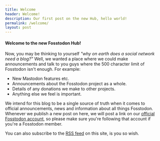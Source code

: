 ```yaml
---
title: Welcome
header: Welcome!
description: Our first post on the new Hub, hello world!
permalink: /welcome/
layout: post
---
```


#### Welcome to the new Fosstodon Hub!

Now, you may be thinking to yourself _"why on earth does a social network need a blog?"_ Well, we wanted a place where we could make announcements and talk to you guys where the 500 character limit of Fosstodon isn't enough. For example:<!--more-->

*   New Mastodon features etc.
*   Announcements about the Fosstodon project as a whole.
*   Details of any donations we make to other projects.
*   Anything else we feel is important.

We intend for this blog to be a single source of truth when it comes to official announcements, news and information about all things Fosstodon. Whenever we publish a new post on here, we will post a link on our [official Fosstodon account](https://fosstodon.org/@fosstodon), so please make sure you're following that account if you're a Fosstodon member.

You can also subscribe to the [RSS feed](/feed) on this site, is you so wish.
